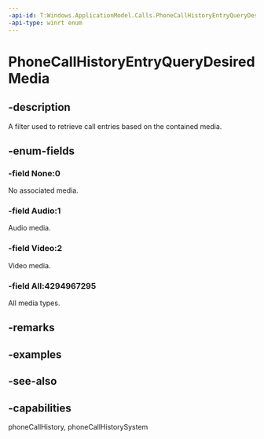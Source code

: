 ```yaml
---
-api-id: T:Windows.ApplicationModel.Calls.PhoneCallHistoryEntryQueryDesiredMedia
-api-type: winrt enum
---
```


<!-- Enumeration syntax
public enum Windows.ApplicationModel.Calls.PhoneCallHistoryEntryQueryDesiredMedia : uint
-->

# PhoneCallHistoryEntryQueryDesiredMedia

## -description
A filter used to retrieve call entries based on the contained media.

## -enum-fields
### -field None:0
No associated media.

### -field Audio:1
Audio media.

### -field Video:2
Video media.

### -field All:4294967295
All media types.


## -remarks

## -examples

## -see-also
## -capabilities
phoneCallHistory, phoneCallHistorySystem
